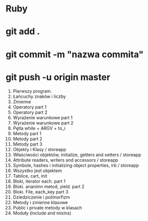 # Ruby
# git add .
# git commit -m "nazwa commita"
# git push -u origin master

1. Pierwszy program.
2. Łańcuchy znaków i liczby
3. Zmienne
4. Operatory part 1
5. Operatory part 2
6. Wyrażenie warunkowe part 1
7. Wyrażenie warunkowe part 2
8. Pętla while + ARGV + to_i
9. Metody part 1
10. Metody part 2
11. Metody part 3
12. Objekty i Klasy / storeapp
13. Właściwości objektów, initialize, getters and setters / storeapp
14. Attribute readers, writers and accessors / storeapp
15. Symbole, hashes i initializing object properties, irb / storeapp
16. Wszystko jest objektem
17. Tablice, cart, init
18. Bloki, iterator each. part 1
19. Bloki. ananimn metod, yield. part 2 
20. Bloki. File, each_key part 3
21. Dziedziczenie i polimorfizm
22. Metody i zmienne klasowe
23. Public i private metody w klasach
24. Moduły (include and mixins)
